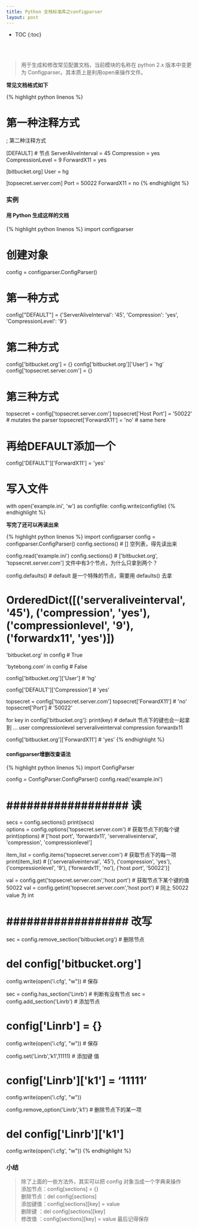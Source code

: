 ```yaml
---
title: Python 全栈标准库之configparser
layout: post
---
```


* TOC
{:toc}

<br><br>

> 用于生成和修改常见配置文档，当前模块的名称在 python 2.x 版本中变更为 Configparser。其本质上是利用open来操作文件。  

**常见文档格式如下**  

{% highlight python linenos %}
# 第一种注释方式
; 第二种注释方式

[DEFAULT]       # 节点
ServerAliveInterval = 45
Compression = yes
CompressionLevel = 9
ForwardX11 = yes
 
[bitbucket.org]
User = hg
 
[topsecret.server.com]
Port = 50022
ForwardX11 = no
{% endhighlight %}

### 实例

#### 用 Python 生成这样的文档

{% highlight python linenos %}
import configparser

# 创建对象
config = configparser.ConfigParser()

# 第一种方式
config["DEFAULT"] = {'ServerAliveInterval': '45',
                      'Compression': 'yes',
                     'CompressionLevel': '9'}

# 第二种方式
config['bitbucket.org'] = {}
config['bitbucket.org']['User'] = 'hg'
config['topsecret.server.com'] = {}

# 第三种方式
topsecret = config['topsecret.server.com']
topsecret['Host Port'] = '50022'     # mutates the parser
topsecret['ForwardX11'] = 'no'       # same here
# 再给DEFAULT添加一个
config['DEFAULT']['ForwardX11'] = 'yes'

# 写入文件
with open('example.ini', 'w') as configfile:
   config.write(configfile)
{% endhighlight %}

**写完了还可以再读出来**

{% highlight python linenos %}
import configparser
config = configparser.ConfigParser()
config.sections()           # []    空列表，得先读出来

config.read('example.ini')
config.sections()           # ['bitbucket.org', 'topsecret.server.com']      文件中有3个节点，为什么只拿到两个？

config.defaults()           # default 是一个特殊的节点，需要用 defaults() 去拿
# OrderedDict([('serveraliveinterval', '45'), ('compression', 'yes'), ('compressionlevel', '9'), ('forwardx11', 'yes')])

'bitbucket.org' in config   # True

'bytebong.com' in config    # False

config['bitbucket.org']['User']     # 'hg'

config['DEFAULT']['Compression']    # 'yes'

topsecret = config['topsecret.server.com']
topsecret['ForwardX11']     # 'no'
topsecret['Port']           # '50022'

for key in config['bitbucket.org']: print(key)      # default 节点下的键也会一起拿到
...
user
compressionlevel
serveraliveinterval
compression
forwardx11

config['bitbucket.org']['ForwardX11']       # 'yes'
{% endhighlight %}

#### configparser增删改查语法

{% highlight python linenos %}
import ConfigParser
  
config = ConfigParser.ConfigParser()
config.read('example.ini')

# ################## 读 ###################
secs = config.sections()
print(secs)             
options = config.options('topsecret.server.com')    # 获取节点下的每个键
print(options)          # ['host port', 'forwardx11', 'serveraliveinterval', 'compression', 'compressionlevel']

item_list = config.items('topsecret.server.com')    # 获取节点下的每一项
print(item_list)        # [('serveraliveinterval', '45'), ('compression', 'yes'), ('compressionlevel', '9'), ('forwardx11', 'no'), ('host port', '50022')]

val = config.get('topsecret.server.com','host port')        # 获取节点下某个键的值    50022
val = config.getint('topsecret.server.com','host port')     # 同上    50022   value 为 int
  
# ################## 改写 ###################
sec = config.remove_section('bitbucket.org')   # 删除节点
# del config['bitbucket.org']
config.write(open('i.cfg', "w"))               # 保存

sec = config.has_section('Linrb')              # 判断有没有节点
sec = config.add_section('Linrb')              # 添加节点
# config['Linrb'] = {}
config.write(open('i.cfg', "w"))               # 保存

config.set('Linrb','k1',11111)                 # 添加键 值
# config['Linrb']['k1'] = ‘11111’
config.write(open('i.cfg', "w"))

config.remove_option('Linrb','k1')             # 删除节点下的某一项
# del config['Linrb']['k1']
config.write(open('i.cfg', "w"))
{% endhighlight %}

### 小结

> 除了上面的一些方法外，其实可以把 config 对象当成一个字典来操作  
> 添加节点：config[sections] = {}  
> 删除节点：del config[sections]  
> 添加键值：config[sections][key] = value  
> 删除键 ：del config[sections][key]  
> 修改值 ：config[sections][key] = value
> 最后记得保存
